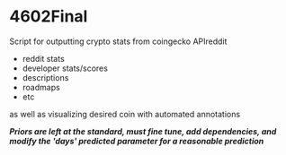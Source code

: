 # 4602Final


Script for outputting crypto stats from coingecko APIreddit 
- reddit stats
- developer stats/scores
- descriptions
- roadmaps
- etc 
    
as well as visualizing desired coin with automated annotations


<i> <b>Priors are left at the standard, must fine tune, add dependencies, and modify the 'days' predicted parameter for a reasonable prediction </b></i>
